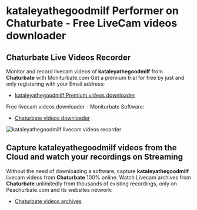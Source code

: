 # kataleyathegoodmilf Performer on Chaturbate - Free LiveCam videos downloader

## Chaturbate Live Videos Recorder

Monitor and record livecam videos of **kataleyathegoodmilf** from **Chaturbate** with Moniturbate.com
Get a premium trial for free by just and only registering with your Email address:
* [kataleyathegoodmilf Premium videos downloader](https://moniturbate.com/request-demo-licence-key.html)

Free livecam videos downloader - Moniturbate Software:
* [Chaturbate videos downloader](https://moniturbate.com/moniturbate-download-software.html)

![kataleyathegoodmilf livecam videos recorder](https://peachurnet.com/templates/moniturbate-software.png)


## Capture kataleyathegoodmilf videos from the Cloud and watch your recordings on Streaming

Without the need of downloading a software, capture **kataleyathegoodmilf** livecam videos from **Chaturbate** 100% online.
Watch Livecam archives from **Chaturbate** unlimitedly from thousands of existing recordings, only on Peachurbate.com and its websites network:
* [Chaturbate videos archives](https://peachurnet.com/)